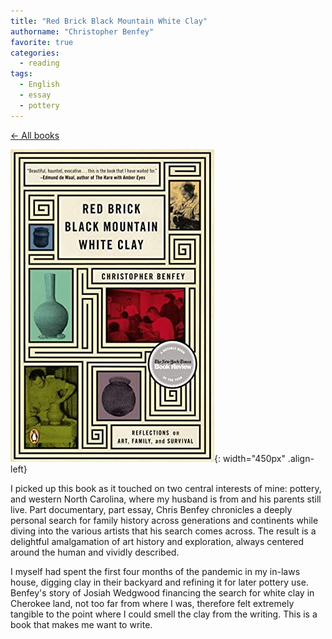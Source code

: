 ```yaml
---
title: "Red Brick Black Mountain White Clay"
authorname: "Christopher Benfey"
favorite: true
categories:
  - reading
tags:
  - English
  - essay
  - pottery
---
```

<span style="color:gray">[← All books](https://www.kaitokikuchi.com/reading/)</span>  

![image-left](/images/reading/redbrickblackmountainwhiteclay.jpg){: width="450px" .align-left} 

I picked up this book as it touched on two central interests of mine: pottery, and western North Carolina, where my husband is from and his parents still live. Part documentary, part essay, Chris Benfey chronicles a deeply personal search for family history across generations and continents while diving into the various artists that his search comes across. The result is a delightful amalgamation of art history and exploration, always centered around the human and vividly described. 

I myself had spent the first four months of the pandemic in my in-laws house, digging clay in their backyard and refining it for later pottery use. Benfey's story of Josiah Wedgwood financing the search for white clay in Cherokee land, not too far from where I was, therefore felt extremely tangible to the point where I could smell the clay from the writing. This is a book that makes me want to write.